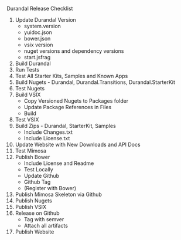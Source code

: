Durandal Release Checklist

1. Update Durandal Version
	* system.version
	* yuidoc.json
	* bower.json
	* vsix version
	* nuget versions and dependency versions
	* start.jsfrag
2. Build Durandal
3. Run Tests
4. Test All Starter Kits, Samples and Known Apps
5. Build Nugets - Durandal, Durandal.Transitions, Durandal.StarterKit
6. Test Nugets
7. Build VSIX
	* Copy Versioned Nugets to Packages folder
	* Update Package References in Files
	* Build
8. Test VSIX
9. Build Zips - Durandal, StarterKit, Samples
	* Include Changes.txt
	* Include License.txt
10. Update Website with New Downloads and API Docs
11. Test Mimosa
12. Publish Bower
	* Include License and Readme
	* Test Locally
	* Update Github
	* Github Tag
	* (Register with Bower)
13. Publish Mimosa Skeleton via Github
14. Publish Nugets
15. Publish VSIX
16. Release on Github
	* Tag with semver
	* Attach all artifacts
17. Publish Website